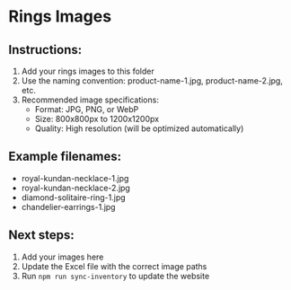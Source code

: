 # Rings Images

## Instructions:
1. Add your rings images to this folder
2. Use the naming convention: product-name-1.jpg, product-name-2.jpg, etc.
3. Recommended image specifications:
   - Format: JPG, PNG, or WebP
   - Size: 800x800px to 1200x1200px
   - Quality: High resolution (will be optimized automatically)

## Example filenames:
- royal-kundan-necklace-1.jpg
- royal-kundan-necklace-2.jpg
- diamond-solitaire-ring-1.jpg
- chandelier-earrings-1.jpg

## Next steps:
1. Add your images here
2. Update the Excel file with the correct image paths
3. Run `npm run sync-inventory` to update the website
